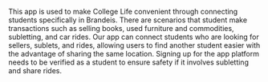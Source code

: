 This app is used to make College Life convenient through connecting students specifically in Brandeis. There are scenarios that student make transactions such as selling books, used furniture and commodities, subletting, and car rides. Our app can connect students who are looking for sellers, sublets, and rides, allowing users to find another student easier with the advantage of sharing the same location. Signing up for the app platform needs to be verified as a student to ensure safety if it involves subletting and share rides. 
